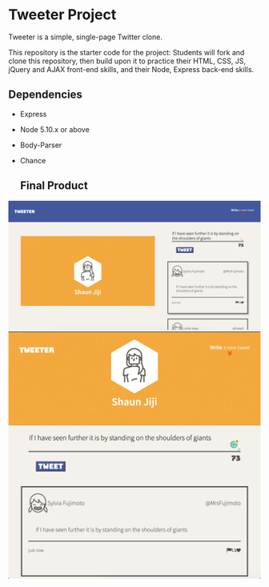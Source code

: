 # Tweeter Project

Tweeter is a simple, single-page Twitter clone.

This repository is the starter code for the project: Students will fork and clone this repository, then build upon it to practice their HTML, CSS, JS, jQuery and AJAX front-end skills, and their Node, Express back-end skills.


## Dependencies

- Express
- Node 5.10.x or above
- Body-Parser
- Chance

  ## Final Product

!["Screenshot of Desktop page"](https://github.com/shaunjiji/tweeter/blob/master/docs/desktop%20view.png)
!["Screenshot of Mobile page"](https://github.com/shaunjiji/tweeter/blob/master/docs/mobile%20view.png)
